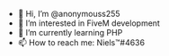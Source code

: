 - 👋 Hi, I’m @anonymouss255
- 👀 I’m interested in FiveM development
- 🌱 I’m currently learning PHP
- 📫 How to reach me: Niels™#4636

<!---
anonymouss255/anonymouss255 is a ✨ special ✨ repository because its `README.md` (this file) appears on your GitHub profile.
You can click the Preview link to take a look at your changes.
--->
